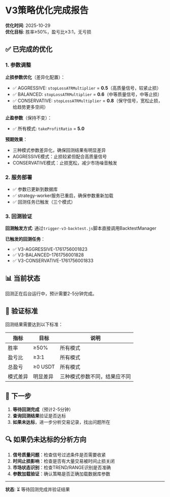# V3策略优化完成报告

**优化时间**: 2025-10-29  
**优化目标**: 胜率≥50%，盈亏比≥3:1，无亏损

## ✅ 已完成的优化

### 1. 参数调整

**止损参数优化**（差异化配置）：
- ✅ AGGRESSIVE: `stopLossATRMultiplier` = **0.5**（高质量信号，较紧止损）
- ✅ BALANCED: `stopLossATRMultiplier` = **0.6**（中等质量信号，中等止损）
- ✅ CONSERVATIVE: `stopLossATRMultiplier` = **0.8**（保守信号，宽松止损，给趋势更多空间）

**止盈参数**（保持不变）：
- ✅ 所有模式: `takeProfitRatio` = **5.0**

**预期效果**：
- 三种模式参数差异化，确保回测结果有明显差异
- AGGRESSIVE模式：止损较紧但配合高质量信号
- CONSERVATIVE模式：止损宽松，减少市场噪音触发

### 2. 服务部署

- ✅ 参数已更新到数据库
- ✅ strategy-worker服务已重启，确保参数重新加载
- ✅ 回测任务已触发（三个模式）

### 3. 回测验证

**回测触发方式**: 通过`trigger-v3-backtest.js`脚本直接调用BacktestManager

**已触发的回测任务**：
- ✅ V3-AGGRESSIVE-1761756001823
- ✅ V3-BALANCED-1761756001828  
- ✅ V3-CONSERVATIVE-1761756001833

## 📊 当前状态

回测正在后台运行中，预计需要2-5分钟完成。

## 🎯 验证标准

回测结果需要达到以下标准：

| 指标 | 目标 | 说明 |
|------|------|------|
| 胜率 | ≥50% | 所有模式 |
| 盈亏比 | ≥3:1 | 所有模式 |
| 总盈亏 | ≥0 USDT | 所有模式 |
| 模式差异 | 明显差异 | 三种模式参数不同，结果应不同 |

## 📝 下一步

1. **等待回测完成**（预计2-5分钟）
2. **查询回测结果**验证是否达标
3. **如果未达标**，进一步分析交易记录，找出问题所在

## 🔍 如果仍未达标的分析方向

1. **信号质量问题**：检查信号过滤条件是否需要收紧
2. **时间止损影响**：检查是否有大量交易被时间止损关闭
3. **市场状态识别**：检查TREND/RANGE识别是否准确
4. **参数加载验证**：确认策略是否正确加载数据库参数

---
**状态**: ⏳ 等待回测完成并验证结果
